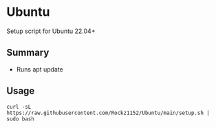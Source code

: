 # Ubuntu
Setup script for Ubuntu 22.04+

## Summary

- Runs apt update

## Usage
```
curl -sL https://raw.githubusercontent.com/Rockz1152/Ubuntu/main/setup.sh | sudo bash
```
